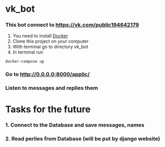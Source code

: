 # vk_bot
### This bot connect to https://vk.com/public194642179
1. You need to install [Docker](https://www.docker.com/)
2. Clone this project on your computer
3. With terminal go to directory vk_bot
4. In terminal run
```
docker-compose up
```
### Go to http://0.0.0.0:8000/applic/
### Listen to messages and replies them
# Tasks for the future
### 1. Connect to the Database and save messages, names
### 2. Read perlies from Database (will be put by django website)
